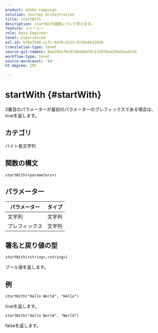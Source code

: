 ```yaml
---
product: adobe campaign
solution: Journey Orchestration
title: startWith
description: startWith関数について学びます。
feature: ジャーニー
role: Data Engineer
level: Experienced
exl-id: bf0e75d6-cc7c-4a76-b215-8735eb62163b
translation-type: tm+mt
source-git-commit: 8ab3951f9c97a0a964f5c123978ed256d3aedc45
workflow-type: tm+mt
source-wordcount: '44'
ht-degree: 29%

---
```


# startWith {#startWith}

2番目のパラメーターが最初のパラメーターのプレフィックスである場合は、trueを返します。

## カテゴリ

 バイト長文字列

## 関数の構文

`startWith(<parameters>)`

## パラメーター

| パラメーター | タイプ |
|-------------|--------|
| 文字列 | 文字列 |
| プレフィックス | 文字列 |

## 署名と戻り値の型

`startWith(<string>,<string>)`

ブール値を返します。

## 例

`startWith("Hello World", "Hello")`

trueを返します。

`startWith("Hello World", "World")`

falseを返します。
